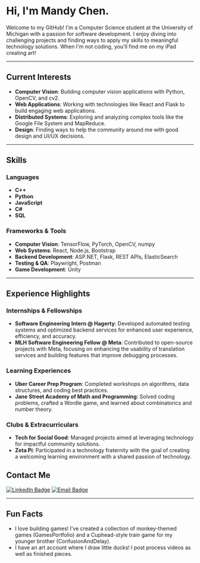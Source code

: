 # Hi, I'm Mandy Chen.

Welcome to my GitHub! I'm a Computer Science student at the University of Michigan with a passion for software development. I enjoy diving into challenging projects and finding ways to apply my skills to meaningful technology solutions. When I'm not coding, you'll find me on my iPad creating art!

---

## Current Interests
- **Computer Vision**: Building computer vision applications with Python, OpenCV, and cv2.
- **Web Applications**: Working with technologies like React and Flask to build engaging web applications.
- **Distributed Systems**: Exploring and analyzing complex tools like the Google File System and MapReduce.
- **Design**: Finding ways to help the community around me with good design and UI/UX decisions.

---

## Skills
### Languages
- **C++**  
- **Python**
- **JavaScript**
- **C#**
- **SQL**

### Frameworks & Tools
- **Computer Vision**: TensorFlow, PyTorch, OpenCV, numpy
- **Web Systems**: React, Node.js, Bootstrap
- **Backend Development**: ASP.NET, Flask, REST APIs, ElasticSearch
- **Testing & QA**: Playwright, Postman
- **Game Development**: Unity

---

## Experience Highlights
### Internships & Fellowships
- **Software Engineering Intern @ Hagerty**: Developed automated testing systems and optimized backend services for enhanced user experience, efficiency, and accuracy.
- **MLH Software Engineering Fellow @ Meta**: Contributed to open-source projects with Meta, focusing on enhancing the usability of translation services and building features that improve debugging processes.

### Learning Experiences
- **Uber Career Prep Program**: Completed workshops on algorithms, data structures, and coding best practices.
- **Jane Street Academy of Math and Programming**: Solved coding problems, crafted a Wordle game, and learned about combinatorics and number theory.

### Clubs & Extracurriculars
- **Tech for Social Good**: Managed projects aimed at leveraging technology for impactful community solutions.
- **Zeta Pi**: Participated in a technology fraternity with the goal of creating a welcoming learning environment with a shared passion of technology.

## Contact Me
[![LinkedIn Badge](https://img.shields.io/badge/LinkedIn-Connect-blue?style=flat&logo=linkedin)](https://www.linkedin.com/in/mandy-chen06/)
[![Email Badge](https://img.shields.io/badge/Email-Contact%20Me-red?style=flat&logo=gmail)](mailto:mandyschen06@gmail.com)

---

## Fun Facts
- I love building games! I’ve created a collection of monkey-themed games (GamesPortfolio) and a Cuphead-style train game for my younger brother (ConfusionAndDelay).
- I have an art account where I draw little ducks! I post process videos as well as finished pieces.
